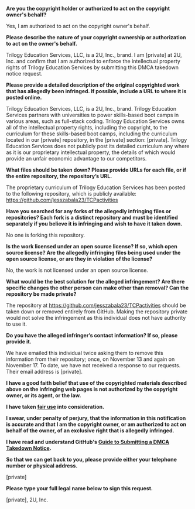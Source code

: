 **Are you the copyright holder or authorized to act on the copyright owner's behalf?**

Yes, I am authorized to act on the copyright owner's behalf.

**Please describe the nature of your copyright ownership or authorization to act on the owner's behalf.**

Trilogy Education Services, LLC, is a 2U, Inc., brand. I am [private] at 2U, Inc. and confirm that I am authorized to enforce the intellectual property rights of Trilogy Education Services by submitting this DMCA takedown notice request.

**Please provide a detailed description of the original copyrighted work that has allegedly been infringed. If possible, include a URL to where it is posted online.**

Trilogy Education Services, LLC, is a 2U, Inc., brand. Trilogy Education Services partners with universities to power skills-based boot camps in various areas, such as full-stack coding. Trilogy Education Services owns all of the intellectual property rights, including the copyright, to the curriculum for these skills-based boot camps, including the curriculum located in our [private] repository, in the [private] section: [private]. Trilogy Education Services does not publicly post its detailed curriculum any where as it is our proprietary intellectual property, the details of which would provide an unfair economic advantage to our competitors.

**What files should be taken down? Please provide URLs for each file, or if the entire repository, the repository’s URL.**

The proprietary curriculum of Trilogy Education Services has been posted to the following repository, which is publicly available: https://github.com/jesszabala23/TCPactivities

**Have you searched for any forks of the allegedly infringing files or repositories? Each fork is a distinct repository and must be identified separately if you believe it is infringing and wish to have it taken down.**

No one is forking this repository.

**Is the work licensed under an open source license? If so, which open source license? Are the allegedly infringing files being used under the open source license, or are they in violation of the license?**

No, the work is not licensed under an open source license.

**What would be the best solution for the alleged infringement? Are there specific changes the other person can make other than removal? Can the repository be made private?**

The repository at https://github.com/jesszabala23/TCPactivities should be taken down or removed entirely from GitHub. Making the repository private would not solve the infringement as this individual does not have authority to use it.

**Do you have the alleged infringer’s contact information? If so, please provide it.**

We have emailed this individual twice asking them to remove this information from their repository; once, on November 13 and again on November 17. To date, we have not received a response to our requests. Their email address is [private].

**I have a good faith belief that use of the copyrighted materials described above on the infringing web pages is not authorized by the copyright owner, or its agent, or the law.**

**I have taken <a href="https://www.lumendatabase.org/topics/22">fair use</a> into consideration.**

**I swear, under penalty of perjury, that the information in this notification is accurate and that I am the copyright owner, or am authorized to act on behalf of the owner, of an exclusive right that is allegedly infringed.**

**I have read and understand GitHub's <a href="https://docs.github.com/articles/guide-to-submitting-a-dmca-takedown-notice/">Guide to Submitting a DMCA Takedown Notice</a>.**

**So that we can get back to you, please provide either your telephone number or physical address.**

[private]

**Please type your full legal name below to sign this request.**

[private], 2U, Inc.
